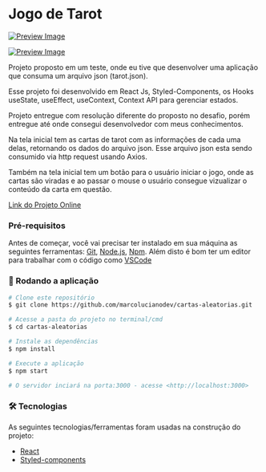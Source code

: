 # Jogo de Tarot

[![Preview Image](https://github.com/marcolucianodev/front-end-challenge/blob/marco-luciano/jogo-tarot/public/screen-tarot1.png)](https://cartas-aleatorias.netlify.app/)

[![Preview Image](https://github.com/marcolucianodev/front-end-challenge/blob/marco-luciano/jogo-tarot/public/screen-tarot2.png)](https://cartas-aleatorias.netlify.app/)

Projeto proposto em um teste, onde eu tive que desenvolver uma aplicação que consuma um arquivo json (tarot.json).

Esse projeto foi desenvolvido em React Js, Styled-Components, os Hooks useState, useEffect, useContext, Context API para gerenciar estados.

Projeto entregue com resolução diferente do proposto no desafio, porém entregue até onde consegui desenvolvedor com meus conhecimentos.

Na tela inicial tem as cartas de tarot com as informações de cada uma delas, retornando os dados do arquivo json. Esse arquivo json esta sendo consumido via http request usando Axios.

Também na tela inicial tem um botão para o usuário iniciar o jogo, onde as cartas são viradas e ao passar o mouse o usuário consegue vizualizar o conteúdo da carta em questão.


[Link do Projeto Online](https://cartas-aleatorias.netlify.app/)

### Pré-requisitos

Antes de começar, você vai precisar ter instalado em sua máquina as seguintes ferramentas:
[Git](https://git-scm.com), [Node.js](https://nodejs.org/en/), [Npm](https://www.npmjs.com/). 
Além disto é bom ter um editor para trabalhar com o código como [VSCode](https://code.visualstudio.com/)

### 🎲 Rodando a aplicação

```bash
# Clone este repositório
$ git clone https://github.com/marcolucianodev/cartas-aleatorias.git

# Acesse a pasta do projeto no terminal/cmd
$ cd cartas-aleatorias

# Instale as dependências
$ npm install

# Execute a aplicação
$ npm start

# O servidor inciará na porta:3000 - acesse <http://localhost:3000>
```

### 🛠 Tecnologias

As seguintes tecnologias/ferramentas foram usadas na construção do projeto:

- [React](https://pt-br.reactjs.org/)
- [Styled-components](https://styled-components.com/)
